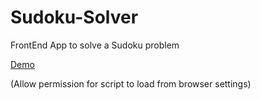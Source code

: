 # Sudoku-Solver
FrontEnd App to solve a Sudoku problem

<a href="https://shashankbhat10.github.io/Sudoku-Solver/"> Demo </a>

(Allow permission for script to load from browser settings)
